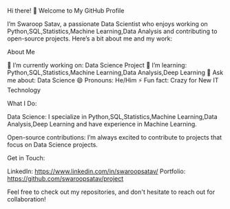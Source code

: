 Hi there! 👋 Welcome to My GitHub Profile

I’m Swaroop Satav, a passionate Data Scientist who enjoys working on Python,SQL,Statistics,Machine Learning,Data Analysis and contributing to open-source projects. Here’s a bit about me and my work:

About Me

🔭 I’m currently working on: Data Science Project
🌱 I’m learning: Python,SQL,Statistics,Machine Learning,Data Analysis,Deep Learning
💬 Ask me about: Data Science
😄 Pronouns: He/Him
⚡ Fun fact: Crazy for New IT Technology

What I Do:

Data Science: I specialize in Python,SQL,Statistics,Machine Learning,Data Analysis,Deep Learning  and have experience in Machine Learning.

Open-source contributions: I’m always excited to contribute to projects that focus on Data Science projects.

Get in Touch:

LinkedIn: https://www.linkedin.com/in/swaroopsatav/
Portfolio: https://github.com/swaroopsatav/project

Feel free to check out my repositories, and don't hesitate to reach out for collaboration!
